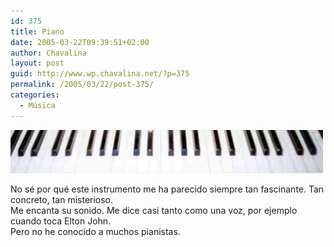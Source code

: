```yaml
---
id: 375
title: Piano
date: 2005-03-22T09:39:51+02:00
author: Chavalina
layout: post
guid: http://www.wp.chavalina.net/?p=375
permalink: /2005/03/22/post-375/
categories:
  - Música
---
```

<p class="imgcentro">
  <img src="/imagenes/fotos/piano.jpg" alt="Piano" />
</p>

No s&eacute; por qu&eacute; este instrumento me ha parecido siempre tan fascinante. Tan concreto, tan misterioso.  
Me encanta su sonido. Me dice casi tanto como una voz, por ejemplo cuando toca Elton John.  
Pero no he conocido a muchos pianistas.